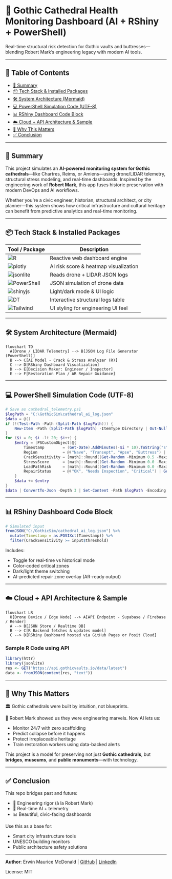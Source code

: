 # 🧠 Gothic Cathedral Health Monitoring Dashboard (AI + RShiny + PowerShell)

Real-time structural risk detection for Gothic vaults and buttresses—blending Robert Mark’s engineering legacy with modern AI tools.

---

## 📁 Table of Contents

* [📌 Summary](#-summary)
* [📦 Tech Stack & Installed Packages](#-tech-stack--installed-packages)
* [🛠️ System Architecture (Mermaid)](#️-system-architecture-mermaid)
* [💻 PowerShell Simulation Code (UTF-8)](#-powershell-simulation-code-utf-8)
* [📊 RShiny Dashboard Code Block](#-rshiny-dashboard-code-block)
* [☁️ Cloud + API Architecture & Sample](#️-cloud--api-architecture--sample)
* [🔎 Why This Matters](#-why-this-matters)
* [✅ Conclusion](#-conclusion)

---

## 📌 Summary

This project simulates an **AI-powered monitoring system for Gothic cathedrals**—like Chartres, Reims, or Amiens—using drone/LIDAR telemetry, structural stress modeling, and real-time dashboards. Inspired by the engineering work of **Robert Mark**, this app fuses historic preservation with modern DevOps and AI workflows.

Whether you're a civic engineer, historian, structural architect, or city planner—this system shows how critical infrastructure and cultural heritage can benefit from predictive analytics and real-time monitoring.

---

## 📦 Tech Stack & Installed Packages

| Tool / Package                                                                                        | Description                           |
| ----------------------------------------------------------------------------------------------------- | ------------------------------------- |
| ![R](https://img.shields.io/badge/R-Shiny-blue?logo=r)                                                | Reactive web dashboard engine         |
| ![plotly](https://img.shields.io/badge/plotly-Interactive%20Graphs-orange?logo=plotly)                | AI risk score & heatmap visualization |
| ![jsonlite](https://img.shields.io/badge/jsonlite-JSON%20Parser-lightgrey?logo=json)                  | Reads drone + LIDAR JSON logs         |
| ![PowerShell](https://img.shields.io/badge/PowerShell-Telemetry%20Sim-2d2d2d?logo=powershell)         | JSON simulation of drone data         |
| ![shinyjs](https://img.shields.io/badge/shinyjs-JavaScript%20Theme%20Switching-green?logo=javascript) | Light/dark mode & UI logic            |
| ![DT](https://img.shields.io/badge/DT-DataTables-yellow?logo=datatable)                               | Interactive structural logs table     |
| ![Tailwind](https://img.shields.io/badge/Tailwind-CSS%20Framework-teal?logo=tailwindcss)              | UI styling for engineering UI feel    |

---

## 🛠️ System Architecture (Mermaid)

```mermaid
flowchart TD
  A[Drone / LIDAR Telemetry] --> B[JSON Log File Generator (PowerShell)]
  B --> C[AI Model - Crack & Stress Analyzer (R)]
  C --> D[RShiny Dashboard Visualization]
  D --> E[Decision Maker: Engineer / Inspector]
  E --> F[Restoration Plan / AR Repair Guidance]
```

---

## 💻 PowerShell Simulation Code (UTF-8)

```powershell
# Save as cathedral_telemetry.ps1
$logPath = "C:\GothicSim\cathedral_ai_log.json"
$data = @()
if (!(Test-Path -Path (Split-Path $logPath))) {
    New-Item -Path (Split-Path $logPath) -ItemType Directory | Out-Null
}
for ($i = 0; $i -lt 20; $i++) {
    $entry = [PSCustomObject]@{
        Timestamp        = (Get-Date).AddMinutes(-$i * 10).ToString("s")
        Region           = @("Nave", "Transept", "Apse", "Buttress") | Get-Random
        CrackSensitivity = [math]::Round((Get-Random -Minimum 0.5 -Maximum 1.5), 2)
        StressScore      = [math]::Round((Get-Random -Minimum 0.0 -Maximum 1.0), 2)
        LoadPathRisk     = [math]::Round((Get-Random -Minimum 0.0 -Maximum 1.0), 2)
        RepairStatus     = @("OK", "Needs Inspection", "Critical") | Get-Random
    }
    $data += $entry
}
$data | ConvertTo-Json -Depth 3 | Set-Content -Path $logPath -Encoding UTF8
```

---

## 📊 RShiny Dashboard Code Block

```r
# Simulated input
fromJSON("C:/GothicSim/cathedral_ai_log.json") %>%
  mutate(Timestamp = as.POSIXct(Timestamp)) %>%
  filter(CrackSensitivity >= input$threshold)
```

Includes:

* Toggle for real-time vs historical mode
* Color-coded critical zones
* Dark/light theme switching
* AI-predicted repair zone overlay (AR-ready output)

---

## ☁️ Cloud + API Architecture & Sample

```mermaid
flowchart LR
  U[Drone Device / Edge Node] --> A[API Endpoint - Supabase / Firebase / Render]
  A --> B[JSON Store / Realtime DB]
  B --> C[R Backend fetches & updates model]
  C --> D[RShiny Dashboard hosted via GitHub Pages or Posit Cloud]
```

### Sample R Code using API

```r
library(httr)
library(jsonlite)
res <- GET("https://api.gothicvaults.io/data/latest")
data <- fromJSON(content(res, "text"))
```

---

## 🔎 Why This Matters

🏛️ Gothic cathedrals were built by intuition, not blueprints.

📐 Robert Mark showed us they were engineering marvels. Now AI lets us:

* Monitor 24/7 with zero scaffolding
* Predict collapse before it happens
* Protect irreplaceable heritage
* Train restoration workers using data-backed alerts

This project is a model for preserving not just **Gothic cathedrals**, but **bridges**, **museums**, and **public monuments**—with technology.

---

## ✅ Conclusion

This repo bridges past and future:

* 🔬 Engineering rigor (à la Robert Mark)
* 🤖 Real-time AI + telemetry
* 📊 Beautiful, civic-facing dashboards

Use this as a base for:

* Smart city infrastructure tools
* UNESCO building monitors
* Public architecture safety solutions

---

**Author**: Erwin Maurice McDonald | [GitHub](https://github.com/emcdo411) | [LinkedIn](https://linkedin.com/in/mauricemcdonald)

License: MIT
